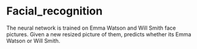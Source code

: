 # Facial_recognition
The neural network is trained on Emma Watson and Will Smith face pictures. Given a new resized picture of them, predicts whether its Emma Watson or Will Smith.
